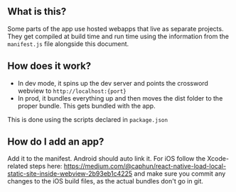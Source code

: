 ## What is this?

Some parts of the app use hosted webapps that live as separate projects. They get compiled at build time and run time using the information from the `manifest.js` file alongside this document.

## How does it work?

-   In dev mode, it spins up the dev server and points the crossword webview to `http://localhost:{port}`
-   In prod, it bundles everything up and then moves the dist folder to the proper bundle. This gets bundled with the app.

This is done using the scripts declared in `package.json`

## How do I add an app?

Add it to the manifest. Android should auto link it. For iOS follow the Xcode-related steps here: https://medium.com/@caphun/react-native-load-local-static-site-inside-webview-2b93eb1c4225 and make sure you commit any changes to the iOS build files, as the actual bundles don't go in git.
